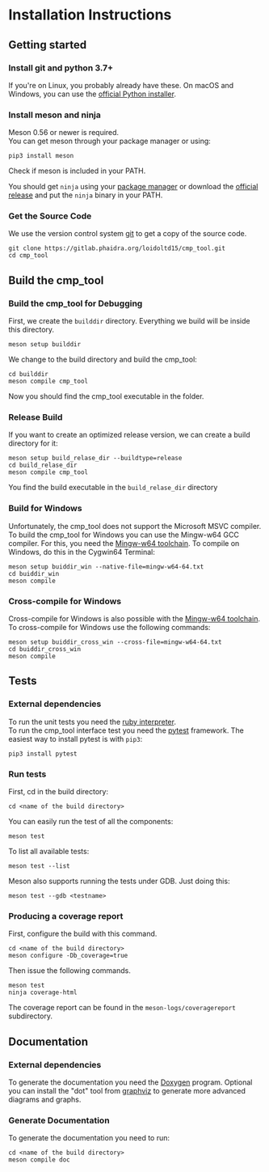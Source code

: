# Installation Instructions
## Getting started

### Install git and python 3.7+

If you're on Linux, you probably already have these. On macOS and Windows, you can use the
[official Python installer](https://www.python.org/downloads).

### Install meson and ninja

Meson 0.56 or newer is required.  
You can get meson through your package manager or using:

```
pip3 install meson
```

Check if meson is included in your PATH.

You should get `ninja` using your [package manager](https://github.com/ninja-build/ninja/wiki/Pre-built-Ninja-packages) or download the [official
release](https://github.com/ninja-build/ninja/releases) and put the `ninja`
binary in your PATH.

### Get the Source Code

We use the version control system [git](https://git-scm.com/downloads) to get a copy of the source code.

```
git clone https://gitlab.phaidra.org/loidoltd15/cmp_tool.git  
cd cmp_tool
```
## Build the cmp\_tool
### Build the cmp\_tool for Debugging

First, we create the `builddir` directory. Everything we build will be inside this directory.

```
meson setup builddir
```

We change to the build directory and build the cmp_tool:

```
cd builddir
meson compile cmp_tool
```

Now you should find the cmp\_tool executable in the folder.

### Release Build

If you want to create an optimized release version, we can create a build directory for it:

```
meson setup build_relase_dir --buildtype=release
cd build_relase_dir
meson compile cmp_tool
```

You find the build executable in the `build_relase_dir` directory

### Build for Windows

Unfortunately, the cmp\_tool does not support the Microsoft MSVC compiler. To build the cmp\_tool for Windows you can use the Mingw-w64 GCC compiler.
For this, you need the [Mingw-w64 toolchain](https://www.mingw-w64.org/downloads/). To compile on Windows, do this in the Cygwin64 Terminal:

```
meson setup buiddir_win --native-file=mingw-w64-64.txt
cd buiddir_win
meson compile
```

### Cross-compile for Windows
Cross-compile for Windows is also possible with the [Mingw-w64 toolchain](https://www.mingw-w64.org/downloads/). To cross-compile for Windows use the following commands: 

```
meson setup buiddir_cross_win --cross-file=mingw-w64-64.txt
cd buiddir_cross_win
meson compile
```

## Tests
### External dependencies

To run the unit tests you need the [ruby interpreter](https://www.ruby-lang.org/en/documentation/installation/).  
To run the cmp\_tool interface test you need the [pytest](https://docs.pytest.org/en/7.0.x/index.html) framework. The easiest way to install pytest is with `pip3`:

```
pip3 install pytest
```
### Run tests
First, cd in the build directory:

```
cd <name of the build directory>
```

You can easily run the test of all the components:

```
meson test
```

To list all available tests:

```
meson test --list
```

Meson also supports running the tests under GDB. Just doing this:

```
meson test --gdb <testname>
```

### Producing a coverage report

First, configure the build with this command.

```
cd <name of the build directory>
meson configure -Db_coverage=true
```

Then issue the following commands.

```
meson test
ninja coverage-html
```

The coverage report can be found in the `meson-logs/coveragereport` subdirectory.

## Documentation 
### External dependencies
To generate the documentation you need the [Doxygen](https://www.doxygen.nl/index.html) program.
Optional you can install the "dot" tool from [graphviz](http://www.graphviz.org/) to generate more advanced diagrams and graphs.  

### Generate Documentation

To generate the documentation you need to run:

```
cd <name of the build directory>
meson compile doc
```


